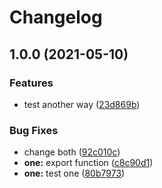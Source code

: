 # Changelog

## 1.0.0 (2021-05-10)


### Features

* test another way ([23d869b](https://www.github.com/hugomrdias/mono-release/commit/23d869b250a4e1f214e0a4471199f78a3a0919eb))


### Bug Fixes

* change both ([92c010c](https://www.github.com/hugomrdias/mono-release/commit/92c010cf5455f877d4bc4b268008603a585fecc9))
* **one:** export function ([c8c90d1](https://www.github.com/hugomrdias/mono-release/commit/c8c90d18c966fafa58e2349b53a3c25dc337ae7a))
* **one:** test one ([80b7973](https://www.github.com/hugomrdias/mono-release/commit/80b7973c870ba03da64b767e35219fd0ccfea62a))
